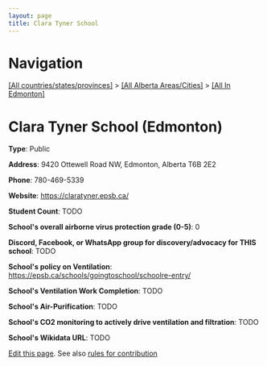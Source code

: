 ```yaml
---
layout: page
title: Clara Tyner School
---
```

# Navigation

[[All countries/states/provinces]](../../..) > [[All Alberta Areas/Cities]](../..) > [[All In Edmonton]](..)

# Clara Tyner School (Edmonton)

**Type**: Public

**Address**: 9420 Ottewell Road NW, Edmonton, Alberta T6B 2E2

**Phone**: 780-469-5339

**Website**: <https://claratyner.epsb.ca/>

**Student Count**: TODO

**School's overall airborne virus protection grade (0-5)**: 0

**Discord, Facebook, or WhatsApp group for discovery/advocacy for THIS school**: TODO

**School's policy on Ventilation**: <https://epsb.ca/schools/goingtoschool/schoolre-entry/>

**School's Ventilation Work Completion**: TODO

**School's Air-Purification**: TODO

**School's CO2 monitoring to actively drive ventilation and filtration**: TODO

**School's Wikidata URL**: TODO


[Edit this page](https://github.com/ventilate-schools/AB/edit/main/./Edmonton/Clara_Tyner_School.md). See also [rules for contribution](../../../contribution-rules/)